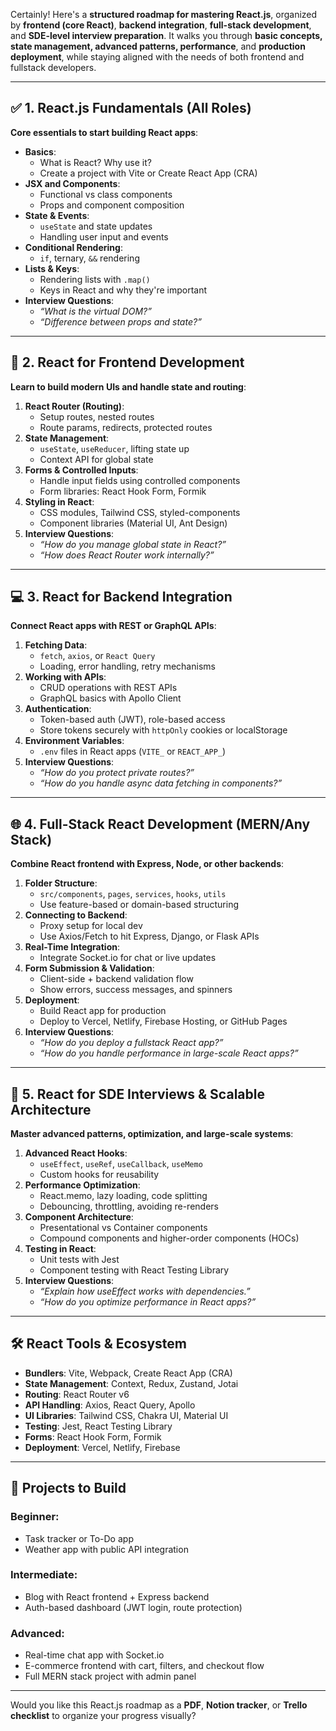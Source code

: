Certainly! Here's a **structured roadmap for mastering React.js**, organized by **frontend (core React)**, **backend integration**, **full-stack development**, and **SDE-level interview preparation**. It walks you through **basic concepts, state management, advanced patterns, performance**, and **production deployment**, while staying aligned with the needs of both frontend and fullstack developers.

---

## ✅ **1. React.js Fundamentals (All Roles)**  
**Core essentials to start building React apps**:  
- **Basics**:
  - What is React? Why use it?
  - Create a project with Vite or Create React App (CRA)
- **JSX and Components**:
  - Functional vs class components
  - Props and component composition
- **State & Events**:
  - `useState` and state updates
  - Handling user input and events
- **Conditional Rendering**:
  - `if`, ternary, `&&` rendering
- **Lists & Keys**:
  - Rendering lists with `.map()`
  - Keys in React and why they're important
- **Interview Questions**:
  - *“What is the virtual DOM?”*  
  - *“Difference between props and state?”*

---

## 🎯 **2. React for Frontend Development**  
**Learn to build modern UIs and handle state and routing**:  
1. **React Router (Routing)**:
   - Setup routes, nested routes
   - Route params, redirects, protected routes
2. **State Management**:
   - `useState`, `useReducer`, lifting state up  
   - Context API for global state
3. **Forms & Controlled Inputs**:
   - Handle input fields using controlled components  
   - Form libraries: React Hook Form, Formik
4. **Styling in React**:
   - CSS modules, Tailwind CSS, styled-components
   - Component libraries (Material UI, Ant Design)
5. **Interview Questions**:
   - *“How do you manage global state in React?”*  
   - *“How does React Router work internally?”*

---

## 💻 **3. React for Backend Integration**  
**Connect React apps with REST or GraphQL APIs**:  
1. **Fetching Data**:
   - `fetch`, `axios`, or `React Query`  
   - Loading, error handling, retry mechanisms
2. **Working with APIs**:
   - CRUD operations with REST APIs  
   - GraphQL basics with Apollo Client
3. **Authentication**:
   - Token-based auth (JWT), role-based access  
   - Store tokens securely with `httpOnly` cookies or localStorage
4. **Environment Variables**:
   - `.env` files in React apps (`VITE_` or `REACT_APP_`)
5. **Interview Questions**:
   - *“How do you protect private routes?”*  
   - *“How do you handle async data fetching in components?”*

---

## 🌐 **4. Full-Stack React Development (MERN/Any Stack)**  
**Combine React frontend with Express, Node, or other backends**:  
1. **Folder Structure**:
   - `src/components`, `pages`, `services`, `hooks`, `utils`  
   - Use feature-based or domain-based structuring
2. **Connecting to Backend**:
   - Proxy setup for local dev  
   - Use Axios/Fetch to hit Express, Django, or Flask APIs
3. **Real-Time Integration**:
   - Integrate Socket.io for chat or live updates
4. **Form Submission & Validation**:
   - Client-side + backend validation flow  
   - Show errors, success messages, and spinners
5. **Deployment**:
   - Build React app for production  
   - Deploy to Vercel, Netlify, Firebase Hosting, or GitHub Pages
6. **Interview Questions**:
   - *“How do you deploy a fullstack React app?”*  
   - *“How do you handle performance in large-scale React apps?”*

---

## 🧠 **5. React for SDE Interviews & Scalable Architecture**  
**Master advanced patterns, optimization, and large-scale systems**:  
1. **Advanced React Hooks**:
   - `useEffect`, `useRef`, `useCallback`, `useMemo`  
   - Custom hooks for reusability
2. **Performance Optimization**:
   - React.memo, lazy loading, code splitting  
   - Debouncing, throttling, avoiding re-renders
3. **Component Architecture**:
   - Presentational vs Container components  
   - Compound components and higher-order components (HOCs)
4. **Testing in React**:
   - Unit tests with Jest  
   - Component testing with React Testing Library
5. **Interview Questions**:
   - *“Explain how useEffect works with dependencies.”*  
   - *“How do you optimize performance in React apps?”*

---

## 🛠️ **React Tools & Ecosystem**
- **Bundlers**: Vite, Webpack, Create React App (CRA)  
- **State Management**: Context, Redux, Zustand, Jotai  
- **Routing**: React Router v6  
- **API Handling**: Axios, React Query, Apollo  
- **UI Libraries**: Tailwind CSS, Chakra UI, Material UI  
- **Testing**: Jest, React Testing Library  
- **Forms**: React Hook Form, Formik  
- **Deployment**: Vercel, Netlify, Firebase

---

## 🚀 **Projects to Build**
### Beginner:
- Task tracker or To-Do app  
- Weather app with public API integration

### Intermediate:
- Blog with React frontend + Express backend  
- Auth-based dashboard (JWT login, route protection)

### Advanced:
- Real-time chat app with Socket.io  
- E-commerce frontend with cart, filters, and checkout flow  
- Full MERN stack project with admin panel

---

Would you like this React.js roadmap as a **PDF**, **Notion tracker**, or **Trello checklist** to organize your progress visually?
